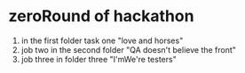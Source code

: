 # zeroRound of hackathon

1. in the first folder task one "love and horses"
2. job two in the second folder "QA doesn't believe the front"
3. job three in folder three "I'mWe're testers"
